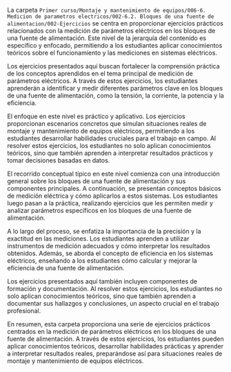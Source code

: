 La carpeta `Primer curso/Montaje y mantenimiento de equipos/006-6. Medicion de parametros electricos/002-6.2. Bloques de una fuente de alimentacion/002-Ejercicios` se centra en proporcionar ejercicios prácticos relacionados con la medición de parámetros eléctricos en los bloques de una fuente de alimentación. Este nivel de la jerarquía del contenido es específico y enfocado, permitiendo a los estudiantes aplicar conocimientos teóricos sobre el funcionamiento y las mediciones en sistemas eléctricos.

Los ejercicios presentados aquí buscan fortalecer la comprensión práctica de los conceptos aprendidos en el tema principal de medición de parámetros eléctricos. A través de estos ejercicios, los estudiantes aprenderán a identificar y medir diferentes parámetros clave en los bloques de una fuente de alimentación, como la tensión, la corriente, la potencia y la eficiencia.

El enfoque en este nivel es práctico y aplicativo. Los ejercicios proporcionan escenarios concretos que simulan situaciones reales de montaje y mantenimiento de equipos eléctricos, permitiendo a los estudiantes desarrollar habilidades cruciales para el trabajo en campo. Al resolver estos ejercicios, los estudiantes no solo aplican conocimientos teóricos, sino que también aprenden a interpretar resultados prácticos y tomar decisiones basadas en datos.

El recorrido conceptual típico en este nivel comienza con una introducción general sobre los bloques de una fuente de alimentación y sus componentes principales. A continuación, se presentan conceptos básicos de medición eléctrica y cómo aplicarlos a estos sistemas. Los estudiantes luego pasan a la práctica, realizando ejercicios que les permiten medir y analizar parámetros específicos en los bloques de una fuente de alimentación.

A lo largo del proceso, se enfatiza la importancia de la precisión y la exactitud en las mediciones. Los estudiantes aprenden a utilizar instrumentos de medición adecuados y cómo interpretar los resultados obtenidos. Además, se aborda el concepto de eficiencia en los sistemas eléctricos, enseñando a los estudiantes cómo calcular y mejorar la eficiencia de una fuente de alimentación.

Los ejercicios presentados aquí también incluyen componentes de formación y documentación. Al resolver estos ejercicios, los estudiantes no solo aplican conocimientos teóricos, sino que también aprenden a documentar sus hallazgos y conclusiones, un aspecto crucial en el trabajo profesional.

En resumen, esta carpeta proporciona una serie de ejercicios prácticos centrados en la medición de parámetros eléctricos en los bloques de una fuente de alimentación. A través de estos ejercicios, los estudiantes pueden aplicar conocimientos teóricos, desarrollar habilidades prácticas y aprender a interpretar resultados reales, preparándose así para situaciones reales de montaje y mantenimiento de equipos eléctricos.

